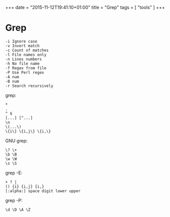 +++
date = "2015-11-12T19:41:10+01:00"
title = "Grep"
tags = [ "tools" ]
+++

# Grep

```
-i Ignore case
-v Invert match
-c Count of matches
-l File names only
-n Lines numbers
-h No file name
-f Regex from file
-P Use Perl regex
-A num
-B num
-r Search recursively
```

grep:
```
*
.
^ $
[...] [^...]
\n
\(...\)
\{i\} \{i,j\} \{i,\}
```

GNU grep:
```
\? \+
\b \B
\w \W
\s \S
```
grep -E:
```
+ ? |
() {i} {i,j} {i,}
[:alpha:] space digit lower upper
```
grep -P:
```
\d \D \A \Z
```
